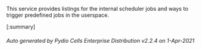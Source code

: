 






This service provides listings for the internal scheduler jobs and ways to trigger predefined jobs in the userspace.

[:summary]

###### Auto generated by Pydio Cells Enterprise Distribution v2.2.4 on 1-Apr-2021

